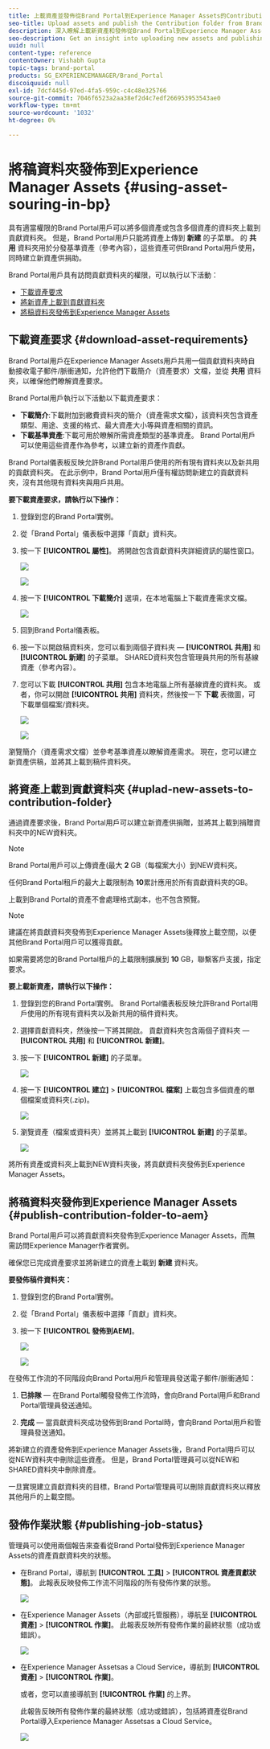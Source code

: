 ```yaml
---
title: 上載資產並發佈從Brand Portal到Experience Manager Assets的Contribution資料夾
seo-title: Upload assets and publish the Contribution folder from Brand Portal to Experience Manager Assets
description: 深入瞭解上載新資產和發佈從Brand Portal到Experience Manager Assets的稿件資料夾。
seo-description: Get an insight into uploading new assets and publishing the contribution folder from Brand Portal to Experience Manager Assets.
uuid: null
content-type: reference
contentOwner: Vishabh Gupta
topic-tags: brand-portal
products: SG_EXPERIENCEMANAGER/Brand_Portal
discoiquuid: null
exl-id: 7dcf445d-97ed-4fa5-959c-c4c48e325766
source-git-commit: 7046f6523a2aa38ef2d4c7edf266953953543ae0
workflow-type: tm+mt
source-wordcount: '1032'
ht-degree: 0%

---
```


# 將稿資料夾發佈到Experience Manager Assets {#using-asset-souring-in-bp}

具有適當權限的Brand Portal用戶可以將多個資產或包含多個資產的資料夾上載到貢獻資料夾。 但是，Brand Portal用戶只能將資產上傳到 **新建** 的子菜單。 的 **共用** 資料夾用於分發基準資產（參考內容），這些資產可供Brand Portal用戶使用，同時建立新資產供捐助。

Brand Portal用戶具有訪問貢獻資料夾的權限，可以執行以下活動：

* [下載資產要求](#download-asset-requirements)
* [將新資產上載到貢獻資料夾](#uplad-new-assets-to-contribution-folder)
* [將稿資料夾發佈到Experience Manager Assets](#publish-contribution-folder-to-aem)

## 下載資產要求 {#download-asset-requirements}

Brand Portal用戶在Experience Manager Assets用戶共用一個貢獻資料夾時自動接收電子郵件/脈衝通知，允許他們下載簡介（資產要求）文檔，並從 **共用** 資料夾，以確保他們瞭解資產要求。

Brand Portal用戶執行以下活動以下載資產要求：

* **下載簡介**:下載附加到繳費資料夾的簡介（資產需求文檔），該資料夾包含資產類型、用途、支援的格式、最大資產大小等與資產相關的資訊。
* **下載基準資產**:下載可用於瞭解所需資產類型的基準資產。 Brand Portal用戶可以使用這些資產作為參考，以建立新的資產作貢獻。

Brand Portal儀表板反映允許Brand Portal用戶使用的所有現有資料夾以及新共用的貢獻資料夾。 在此示例中，Brand Portal用戶僅有權訪問新建立的貢獻資料夾，沒有其他現有資料夾與用戶共用。

**要下載資產要求，請執行以下操作：**

1. 登錄到您的Brand Portal實例。
1. 從「Brand Portal」儀表板中選擇「貢獻」資料夾。
1. 按一下 **[!UICONTROL 屬性]**。 將開啟包含貢獻資料夾詳細資訊的屬性窗口。

   ![](assets/properties.png)

   ![](assets/download-asset-requirement2.png)

1. 按一下 **[!UICONTROL 下載簡介]** 選項，在本地電腦上下載資產需求文檔。

   ![](assets/download.png)

1. 回到Brand Portal儀表板。
1. 按一下以開啟稿資料夾，您可以看到兩個子資料夾 — **[!UICONTROL 共用]** 和 **[!UICONTROL 新建]** 的子菜單。 SHARED資料夾包含管理員共用的所有基線資產（參考內容）。
1. 您可以下載 **[!UICONTROL 共用]** 包含本地電腦上所有基線資產的資料夾。
或者，你可以開啟 **[!UICONTROL 共用]** 資料夾，然後按一下 **下載** 表徵圖，可下載單個檔案/資料夾。

   ![](assets/download.png)

   ![](assets/download-asset-requirement5.png)

瀏覽簡介（資產需求文檔）並參考基準資產以瞭解資產需求。 現在，您可以建立新資產供稿，並將其上載到稿件資料夾。


## 將資產上載到貢獻資料夾 {#uplad-new-assets-to-contribution-folder}

通過資產要求後，Brand Portal用戶可以建立新資產供捐贈，並將其上載到捐贈資料夾中的NEW資料夾。

>[!NOTE]
>
>Brand Portal用戶可以上傳資產(最大 **2** GB（每檔案大小）到NEW資料夾。
>
>任何Brand Portal租戶的最大上載限制為 **10**&#x200B;累計應用於所有貢獻資料夾的GB。
>
>上載到Brand Portal的資產不會處理格式副本，也不包含預覽。

>[!NOTE]
>
>建議在將貢獻資料夾發佈到Experience Manager Assets後釋放上載空間，以便其他Brand Portal用戶可以獲得貢獻。
>
>如果需要將您的Brand Portal租戶的上載限制擴展到 **10** GB，聯繫客戶支援，指定要求。


**要上載新資產，請執行以下操作：**

1. 登錄到您的Brand Portal實例。
Brand Portal儀表板反映允許Brand Portal用戶使用的所有現有資料夾以及新共用的稿件資料夾。

1. 選擇貢獻資料夾，然後按一下將其開啟。 貢獻資料夾包含兩個子資料夾 —  **[!UICONTROL 共用]** 和 **[!UICONTROL 新建]**。

1. 按一下 **[!UICONTROL 新建]** 的子菜單。

   ![](assets/upload-new-assets4.png)

1. 按一下 **[!UICONTROL 建立]** > **[!UICONTROL 檔案]** 上載包含多個資產的單個檔案或資料夾(.zip)。

   ![](assets/upload-new-assets5.png)

1. 瀏覽資產（檔案或資料夾）並將其上載到 **[!UICONTROL 新建]** 的子菜單。

   ![](assets/upload-asset4.png)

將所有資產或資料夾上載到NEW資料夾後，將貢獻資料夾發佈到Experience Manager Assets。


## 將稿資料夾發佈到Experience Manager Assets {#publish-contribution-folder-to-aem}

Brand Portal用戶可以將貢獻資料夾發佈到Experience Manager Assets，而無需訪問Experience Manager作者實例。

確保您已完成資產要求並將新建立的資產上載到 **新建** 資料夾。

**要發佈稿件資料夾：**

1. 登錄到您的Brand Portal實例。

1. 從「Brand Portal」儀表板中選擇「貢獻」資料夾。
1. 按一下 **[!UICONTROL 發佈到AEM]**。

   ![](assets/export.png)

   ![](assets/publish-contribution-folder-to-aem1.png)

在發佈工作流的不同階段向Brand Portal用戶和管理員發送電子郵件/脈衝通知：

1. **已排隊**  — 在Brand Portal觸發發佈工作流時，會向Brand Portal用戶和Brand Portal管理員發送通知。

1. **完成**  — 當貢獻資料夾成功發佈到Brand Portal時，會向Brand Portal用戶和管理員發送通知。

將新建立的資產發佈到Experience Manager Assets後，Brand Portal用戶可以從NEW資料夾中刪除這些資產。 但是，Brand Portal管理員可以從NEW和SHARED資料夾中刪除資產。

一旦實現建立貢獻資料夾的目標，Brand Portal管理員可以刪除貢獻資料夾以釋放其他用戶的上載空間。

## 發佈作業狀態 {#publishing-job-status}

管理員可以使用兩個報告來查看從Brand Portal發佈到Experience Manager Assets的資產貢獻資料夾的狀態。

* 在Brand Portal，導航到 **[!UICONTROL 工具]** > **[!UICONTROL 資產貢獻狀態]**。 此報表反映發佈工作流不同階段的所有發佈作業的狀態。

   ![](assets/contribution-folder-status.png)

* 在Experience Manager Assets（內部或托管服務），導航至 **[!UICONTROL 資產]** > **[!UICONTROL 作業]**。 此報表反映所有發佈作業的最終狀態（成功或錯誤）。

   ![](assets/publishing-status.png)

* 在Experience Manager Assetsas a Cloud Service，導航到 **[!UICONTROL 資產]** > **[!UICONTROL 作業]**。

   或者，您可以直接導航到 **[!UICONTROL 作業]** 的上界。

   此報告反映所有發佈作業的最終狀態（成功或錯誤），包括將資產從Brand Portal導入Experience Manager Assetsas a Cloud Service。

   ![](assets/cloud-service-job-status.png)

<!--
>[!NOTE]
>
>Currently, no report is generated in AEM Assets as a Cloud Service for the Asset Sourcing workflow. 
-->
